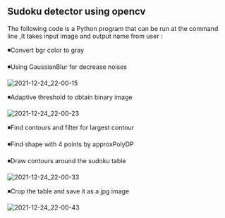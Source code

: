 ## Sudoku detector using opencv 

The following code is a Python program that can be run at the command line ,It takes input image and output name from user :

◾Convert bgr color to gray

◾Using GaussianBlur for decrease noises

![2021-12-24_22-00-15](https://user-images.githubusercontent.com/88204357/147368827-de6a6c28-5429-4e20-9bf3-5061eda2ee19.png)

◾Adaptive threshold to obtain binary image

![2021-12-24_22-00-23](https://user-images.githubusercontent.com/88204357/147368846-e1a0658a-25eb-411c-ae25-67d94bfff2ac.png)


◾Find contours and filter for largest contour

◾Find shape with 4 points by approxPolyDP

◾Draw contours around the sudoku table 

![2021-12-24_22-00-33](https://user-images.githubusercontent.com/88204357/147368851-fa47ab42-2270-40bb-8650-5033dfe32efd.png)


◾Crop the table and save it as a jpg image


![2021-12-24_22-00-43](https://user-images.githubusercontent.com/88204357/147368852-b92db110-d2d2-4242-9bfe-1dd94f3c3c2d.png)

